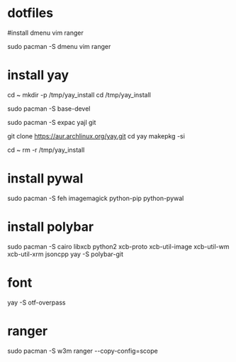 # dotfiles

#install dmenu vim ranger

sudo pacman -S dmenu vim ranger

# install yay

cd ~
mkdir -p /tmp/yay_install
cd /tmp/yay_install

sudo pacman -S base-devel

sudo pacman -S expac yajl git

git clone https://aur.archlinux.org/yay.git
cd yay
makepkg -si

cd ~
rm -r /tmp/yay_install


# install pywal

sudo pacman -S feh imagemagick python-pip python-pywal

# install polybar

sudo pacman -S cairo libxcb python2 xcb-proto xcb-util-image xcb-util-wm xcb-util-xrm jsoncpp
yay -S polybar-git

# font
yay -S otf-overpass

# ranger
sudo pacman -S w3m
ranger --copy-config=scope


